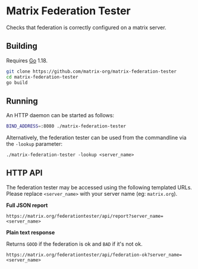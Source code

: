 Matrix Federation Tester
========================

Checks that federation is correctly configured on a matrix server.

Building
--------

Requires [Go](https://golang.org/) 1.18.

```bash
git clone https://github.com/matrix-org/matrix-federation-tester
cd matrix-federation-tester
go build
```

Running
-------

An HTTP daemon can be started as follows:

```bash
BIND_ADDRESS=:8080 ./matrix-federation-tester
```

Alternatively, the federation tester can be used from the commandline via the
`-lookup` parameter:

```
./matrix-federation-tester -lookup <server_name>
```


HTTP API
--------

The federation tester may be accessed using the following templated URLs. Please replace `<server_name>` with your server name (eg: `matrix.org`).

**Full JSON report**

```
https://matrix.org/federationtester/api/report?server_name=<server_name>
```

**Plain text response**

Returns `GOOD` if the federation is ok and `BAD` if it's not ok.

```
https://matrix.org/federationtester/api/federation-ok?server_name=<server_name>
```
